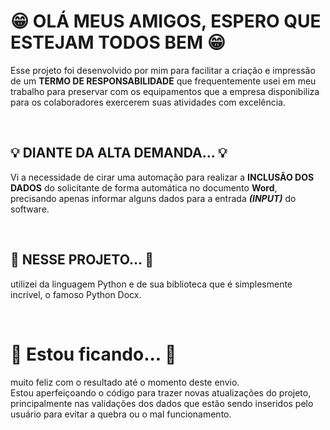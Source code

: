 # 😁 OLÁ MEUS AMIGOS, ESPERO QUE ESTEJAM TODOS BEM 😁

Esse projeto foi desenvolvido por mim para facilitar a criação e impressão de um **TERMO DE RESPONSABILIDADE** que frequentemente usei em meu trabalho para preservar com os equipamentos que a empresa disponibiliza para os colaboradores exercerem suas atividades com excelência.

</br>

## 💡 DIANTE DA ALTA DEMANDA... 💡
Vi a necessidade de cirar uma automação para realizar a **INCLUSÃO DOS DADOS** do solicitante de forma automática no documento **Word**, precisando apenas informar alguns dados para a entrada ***(INPUT)*** do software.

</br>

## 📘 NESSE PROJETO... 📗
utilizei da linguagem Python e de sua biblioteca que é simplesmente incrível, o famoso Python Docx.

</br>

# 🤔 Estou ficando... 🤔 
muito feliz com o resultado até o momento deste envio. </br>
Estou aperfeiçoando o código para trazer novas atualizações do projeto, principalmente nas validações dos dados que estão sendo inseridos pelo usuário para evitar a quebra ou o mal funcionamento.